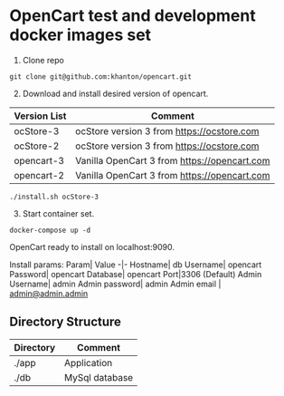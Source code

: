 # OpenCart test and development docker images set

1. Clone repo 

```
git clone git@github.com:khanton/opencart.git
```

2. Download and install desired version of opencart.

Version List| Comment
-|-
ocStore-3| ocStore version 3 from https://ocstore.com
ocStore-2| ocStore version 3 from https://ocstore.com
opencart-3| Vanilla OpenCart 3 from https://opencart.com
opencart-2| Vanilla OpenCart 3 from https://opencart.com

```
./install.sh ocStore-3
```

3. Start container set.
```
docker-compose up -d
```

OpenCart ready to install on localhost:9090.

Install params:
Param| Value
-|-
Hostname| db
Username| opencart
Password| opencart
Database| opencart
Port|3306 (Default)
Admin Username| admin 
Admin password| admin
Admin email | admin@admin.admin

## Directory Structure
Directory|Comment
-|-
./app | Application 
./db | MySql database 
